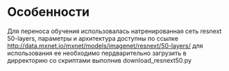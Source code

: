 # Особенности
Для переноса обучения использовалась натренированная сеть resnext 50-layers, параметры и архитектура доступны по ссылке http://data.mxnet.io/mxnet/models/imagenet/resnext/50-layers/
для использования ее необходимо пердварительно загрузить в дирректорию со скриптами выполнив download_resnext50.py
